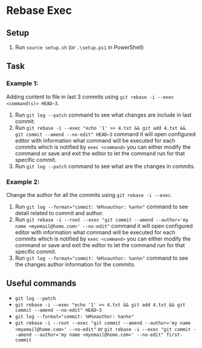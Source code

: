 # Rebase Exec

## Setup

1. Run `source setup.sh` (or `.\setup.ps1` in PowerShell)

## Task

### Example 1:
Adding content to file in last 3 commits using `git rebase -i --exec <command(s)> HEAD~3`.

1. Run `git log --patch` command to see what changes are include in last commit.
2. Run `git rebase -i --exec "echo '1' >> 4.txt && git add 4.txt && git commit --amend --no-edit" HEAD~3` command it will open configured editor with information what command will be executed for each commits which is notified by `exec <command>` you can either modify the command or save and exit the editor to let the command run for that specific commit.
3. Run `git log --patch` command to see what are the changes in commits.

### Example 2:
Change the author for all the commits using `git rebase -i --exec`.

1. Run `git log --format="commit: %H%nauthor: %an%n"` command to see detail related to commit and author.
2. Run `git rebase -i --root --exec "git commit --amend --author='my name <myemail@home.com>' --no-edit"` command it will open configured editor with information what command will be executed for each commits which is notified by `exec <command>` you can either modify the command or save and exit the editor to let the command run for that specific commit.
3. Run `git log --format="commit: %H%nauthor: %an%n"` command to see the changes author information for the commits.

## Useful commands

- `git log --patch`
- `git rebase -i --exec "echo '1' >> 4.txt && git add 4.txt && git commit --amend --no-edit" HEAD~3`
- `git log --format="commit: %H%nauthor: %an%n"`
- `git rebase -i --root --exec "git commit --amend --author='my name <myemail@home.com>' --no-edit"` or `git rebase -i --exec "git commit --amend --author='my name <myemail@home.com>' --no-edit" first-commit`
